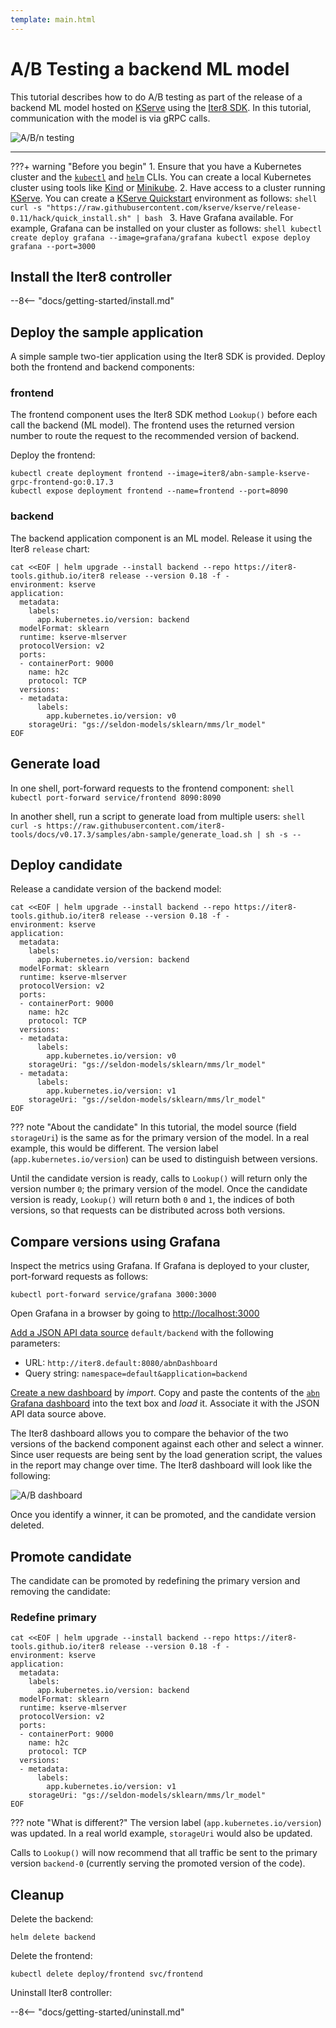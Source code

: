 ```yaml
---
template: main.html
---
```


# A/B Testing a backend ML model

This tutorial describes how to do A/B testing as part of the release of a backend ML model hosted on [KServe](https://github.com/kserve/kserve) using the [Iter8 SDK](../../../user-guide/topics/ab_testing.md). In this tutorial, communication with the model is via gRPC calls.

![A/B/n testing](../../images/abn.png)

***

???+ warning "Before you begin"
    1. Ensure that you have a Kubernetes cluster and the [`kubectl`](https://kubernetes.io/docs/reference/kubectl/) and [`helm`](https://helm.sh/) CLIs. You can create a local Kubernetes cluster using tools like [Kind](https://kind.sigs.k8s.io/) or [Minikube](https://minikube.sigs.k8s.io/docs/).
    2. Have access to a cluster running [KServe](https://kserve.github.io/website). You can create a [KServe Quickstart](https://kserve.github.io/website/0.11/get_started/#before-you-begin) environment as follows:
    ```shell
    curl -s "https://raw.githubusercontent.com/kserve/kserve/release-0.11/hack/quick_install.sh" | bash
    ```
    3. Have Grafana available. For example, Grafana can be installed on your cluster as follows:
    ```shell
    kubectl create deploy grafana --image=grafana/grafana
    kubectl expose deploy grafana --port=3000
    ```
 
## Install the Iter8 controller

--8<-- "docs/getting-started/install.md"

## Deploy the sample application

A simple sample two-tier application using the Iter8 SDK is provided. Deploy both the frontend and backend components:

### frontend
The frontend component uses the Iter8 SDK method `Lookup()` before each call the backend (ML model). The frontend uses the returned version number to route the request to the recommended version of backend.

Deploy the frontend:

```shell
kubectl create deployment frontend --image=iter8/abn-sample-kserve-grpc-frontend-go:0.17.3
kubectl expose deployment frontend --name=frontend --port=8090
```
  
### backend

The backend application component is an ML model. Release it using the Iter8 `release` chart:

```shell
cat <<EOF | helm upgrade --install backend --repo https://iter8-tools.github.io/iter8 release --version 0.18 -f -
environment: kserve
application: 
  metadata:
    labels:
      app.kubernetes.io/version: backend
  modelFormat: sklearn
  runtime: kserve-mlserver
  protocolVersion: v2
  ports:
  - containerPort: 9000
    name: h2c
    protocol: TCP
  versions:
  - metadata:
      labels:
        app.kubernetes.io/version: v0
    storageUri: "gs://seldon-models/sklearn/mms/lr_model"
EOF
```

## Generate load

In one shell, port-forward requests to the frontend component:
    ```shell
    kubectl port-forward service/frontend 8090:8090
    ```

In another shell, run a script to generate load from multiple users:
    ```shell
    curl -s https://raw.githubusercontent.com/iter8-tools/docs/v0.17.3/samples/abn-sample/generate_load.sh | sh -s --
    ```
 
## Deploy candidate

Release a candidate version of the backend model:

```shell
cat <<EOF | helm upgrade --install backend --repo https://iter8-tools.github.io/iter8 release --version 0.18 -f -
environment: kserve
application: 
  metadata:
    labels:
      app.kubernetes.io/version: backend
  modelFormat: sklearn
  runtime: kserve-mlserver
  protocolVersion: v2
  ports:
  - containerPort: 9000
    name: h2c
    protocol: TCP
  versions:
  - metadata:
      labels:
        app.kubernetes.io/version: v0
    storageUri: "gs://seldon-models/sklearn/mms/lr_model"
  - metadata:
      labels:
        app.kubernetes.io/version: v1
    storageUri: "gs://seldon-models/sklearn/mms/lr_model"
EOF
```

??? note "About the candidate"
    In this tutorial, the model source (field `storageUri`) is the same as for the primary version of the model. In a real example, this would be different. The version label (`app.kubernetes.io/version`) can be used to distinguish between versions.

Until the candidate version is ready, calls to `Lookup()` will return only the version number `0`; the primary version of the model.
Once the candidate version is ready, `Lookup()` will return both `0` and `1`, the indices of both versions, so that requests can be distributed across both versions.

## Compare versions using Grafana

Inspect the metrics using Grafana. If Grafana is deployed to your cluster, port-forward requests as follows:

```shell
kubectl port-forward service/grafana 3000:3000
```

Open Grafana in a browser by going to [http://localhost:3000](http://localhost:3000)

[Add a JSON API data source](http://localhost:3000/connections/datasources/marcusolsson-json-datasource) `default/backend` with the following parameters:

* URL: `http://iter8.default:8080/abnDashboard`
* Query string: `namespace=default&application=backend`

[Create a new dashboard](http://localhost:3000/dashboards) by *import*. Copy and paste the contents of the [`abn` Grafana dashboard](https://raw.githubusercontent.com/iter8-tools/iter8/v0.18.3/grafana/abn.json) into the text box and *load* it. Associate it with the JSON API data source above.

The Iter8 dashboard allows you to compare the behavior of the two versions of the backend component against each other and select a winner. Since user requests are being sent by the load generation script, the values in the report may change over time. The Iter8 dashboard will look like the following:

![A/B dashboard](../../images/abnDashboard.png)

Once you identify a winner, it can be promoted, and the candidate version deleted.

## Promote candidate

The candidate can be promoted by redefining the primary version and removing the candidate:

### Redefine primary

```shell
cat <<EOF | helm upgrade --install backend --repo https://iter8-tools.github.io/iter8 release --version 0.18 -f -
environment: kserve
application: 
  metadata:
    labels:
      app.kubernetes.io/version: backend
  modelFormat: sklearn
  runtime: kserve-mlserver
  protocolVersion: v2
  ports:
  - containerPort: 9000
    name: h2c
    protocol: TCP
  versions:
  - metadata:
      labels:
        app.kubernetes.io/version: v1
    storageUri: "gs://seldon-models/sklearn/mms/lr_model"
EOF
```

??? note "What is different?"
    The version label (`app.kubernetes.io/version`) was updated. In a real world example, `storageUri` would also be updated.

Calls to `Lookup()` will now recommend that all traffic be sent to the primary version `backend-0` (currently serving the promoted version of the code).

## Cleanup

Delete the backend:

```shell
helm delete backend
```

Delete the frontend:

```shell
kubectl delete deploy/frontend svc/frontend
```

Uninstall Iter8 controller:

--8<-- "docs/getting-started/uninstall.md"